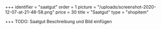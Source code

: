 +++
identifier = "saatgut"
order = 1
picture = "/uploads/screenshot-2020-12-07-at-21-48-58.png"
price = 30
title = "Saatgut"
type = "shopitem"

+++
TODO: Saatgut Beschreibung und Bild einfügen